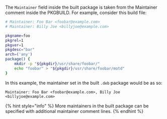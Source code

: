 The `Maintainer` field inside the built package is taken from the Maintainer comment inside the PKGBUILD. For example, consider this build file:

```sh
# Maintainer: Foo Bar <foobar@example.com>
# Maintainer: Billy Joe <billyjoe@example.com>

pkgname=foo
pkgrel=1
pkgver=1
pkgdesc="bar"
arch=('any')
package() {
    mkdir -p "${pkgdir}/usr/share/foobar/"
    echo "foobar" > "${pkgdir}/usr/share/foobar/motd"
}
```

In this example, the maintainer set in the built `.deb` package would be as so:

```
Maintainer: Foo Bar <foobar@example.com>, Billy Joe <billyjoe@example.com>
```

{% hint style="info" %}
More maintainers in the built package can be specified with additional maintainer comment lines.
{% endhint %}
